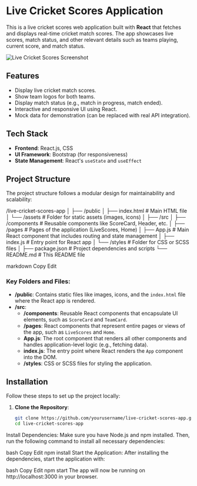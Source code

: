 # Live Cricket Scores Application

This is a live cricket scores web application built with **React** that fetches and displays real-time cricket match scores. The app showcases live scores, match status, and other relevant details such as teams playing, current score, and match status.

![Live Cricket Scores Screenshot](public/images/screenshot.png)


## Features
- Display live cricket match scores.
- Show team logos for both teams.
- Display match status (e.g., match in progress, match ended).
- Interactive and responsive UI using React.
- Mock data for demonstration (can be replaced with real API integration).

## Tech Stack
- **Frontend**: React.js, CSS
- **UI Framework**: Bootstrap (for responsiveness)
- **State Management**: React's `useState` and `useEffect`

## Project Structure

The project structure follows a modular design for maintainability and scalability:


/live-cricket-scores-app │ ├── /public │ ├── index.html # Main HTML file │ └── /assets # Folder for static assets (images, icons) │ ├── /src │ ├── /components # Reusable components like ScoreCard, Header, etc. │ ├── /pages # Pages of the application (LiveScores, Home) │ ├── App.js # Main React component that includes routing and state management │ ├── index.js # Entry point for React app │ └── /styles # Folder for CSS or SCSS files │ ├── package.json # Project dependencies and scripts └── README.md # This README file

markdown
Copy
Edit

### Key Folders and Files:
- **/public**: Contains static files like images, icons, and the `index.html` file where the React app is rendered.
- **/src**:
  - **/components**: Reusable React components that encapsulate UI elements, such as `ScoreCard` and `TeamCard`.
  - **/pages**: React components that represent entire pages or views of the app, such as `LiveScores` and `Home`.
  - **App.js**: The root component that renders all other components and handles application-level logic (e.g., fetching data).
  - **index.js**: The entry point where React renders the `App` component into the DOM.
  - **/styles**: CSS or SCSS files for styling the application.

## Installation

Follow these steps to set up the project locally:

1. **Clone the Repository**:
   ```bash
   git clone https://github.com/yourusername/live-cricket-scores-app.git
   cd live-cricket-scores-app
Install Dependencies: Make sure you have Node.js and npm installed. Then, run the following command to install all necessary dependencies:

bash
Copy
Edit
npm install
Start the Application: After installing the dependencies, start the application with:

bash
Copy
Edit
npm start
The app will now be running on http://localhost:3000 in your browser.
